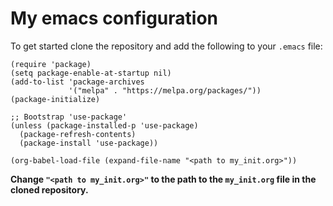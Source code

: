 # My emacs configuration

To get started clone the repository and add the following to your `.emacs` file:

```
(require 'package)
(setq package-enable-at-startup nil)
(add-to-list 'package-archives
             '("melpa" . "https://melpa.org/packages/"))
(package-initialize)

;; Bootstrap 'use-package'
(unless (package-installed-p 'use-package)
  (package-refresh-contents)
  (package-install 'use-package))

(org-babel-load-file (expand-file-name "<path to my_init.org>"))
```

**Change `"<path to my_init.org>"` to the path to the `my_init.org` file in the cloned repository.**